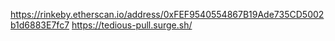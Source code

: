 https://rinkeby.etherscan.io/address/0xFEF9540554867B19Ade735CD5002b1d6883E7fc7
https://tedious-pull.surge.sh/
